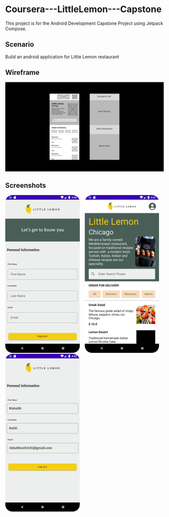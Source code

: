 ﻿# Coursera---LittleLemon---Capstone

This project is for the Android Development Capstone Project using Jetpack Compose.

## Scenario

Build an android application for Little Lemon restaurant

## Wireframe

![Low Fidelity](/wireframe/wireframe.png)

## Screenshots

<img src="/screenshots/onboarding.png" alt="Onboarding" height="500"/>&nbsp;&nbsp;&nbsp;&nbsp;<img src="/screenshots/home.png" alt="Home" height="500"/>&nbsp;&nbsp;&nbsp;<img src="/screenshots/profile.png" alt="Profile" height="500"/>

